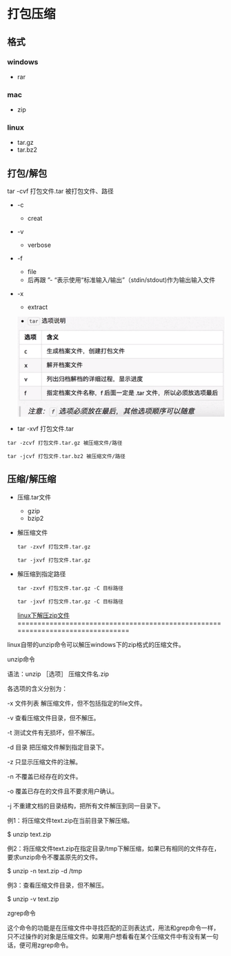 # 打包压缩

## 格式

### windows

- rar

### mac

- zip

### linux

- tar.gz
- tar.bz2



## 打包/解包

tar -cvf 打包文件.tar 被打包文件、路径

- -c

  - creat

- -v

  - verbose

- -f

  - file
  - 后再跟 ”- “表示使用“标准输入/输出”（stdin/stdout)作为输出输入文件

- -x

  - extract

  ![5e9416c05744c47e02086729f3f26b0724e02bb04f9a12fa28c7dc64139cee66](assets/5e9416c05744c47e02086729f3f26b0724e02bb04f9a12fa28c7dc64139cee66.png)


- tar -xvf 打包文件.tar

`tar -zcvf 打包文件.tar.gz 被压缩文件/路径`

`tar -jcvf 打包文件.tar.bz2 被压缩文件/路径`

## 压缩/解压缩

- 压缩.tar文件

  - gzip
  - bzip2

- 解压缩文件

  `tar -zxvf 打包文件.tar.gz`

  `tar -jxvf 打包文件.tar.gz`

- 解压缩到指定路径

  `tar -zxvf 打包文件.tar.gz -C 目标路径`

  `tar -jxvf 打包文件.tar.gz -C 目标路径`
  
  [linux下解压zip文件](https://www.cnblogs.com/luoine/archive/2011/03/08/1977577.html)
===============================================================================


linux自带的unzip命令可以解压windows下的zip格式的压缩文件。

unzip命令

 语法：unzip ［选项］ 压缩文件名.zip

 各选项的含义分别为：

 -x 文件列表 解压缩文件，但不包括指定的file文件。

 -v 查看压缩文件目录，但不解压。

 -t 测试文件有无损坏，但不解压。

 -d 目录 把压缩文件解到指定目录下。

 -z 只显示压缩文件的注解。

 -n 不覆盖已经存在的文件。

 -o 覆盖已存在的文件且不要求用户确认。

 -j 不重建文档的目录结构，把所有文件解压到同一目录下。

 例1：将压缩文件text.zip在当前目录下解压缩。

 $ unzip text.zip

 例2：将压缩文件text.zip在指定目录/tmp下解压缩，如果已有相同的文件存在，要求unzip命令不覆盖原先的文件。

 $ unzip -n text.zip -d /tmp

 例3：查看压缩文件目录，但不解压。

 $ unzip -v text.zip

 zgrep命令

 这个命令的功能是在压缩文件中寻找匹配的正则表达式，用法和grep命令一样，只不过操作的对象是压缩文件。如果用户想看看在某个压缩文件中有没有某一句话，便可用zgrep命令。